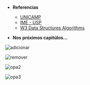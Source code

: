 
 - <strong>Referencias</strong>
    - [UNICAMP](http://www.ft.unicamp.br/liag/siteEd/)
    - [IME - USP](https://www.ime.usp.br/~pf/estruturas-de-dados/)
    - [W3 Data Structures Algorithms](http://www.w3ii.com/pt/data_structures_algorithms/default.html)
    
 - <strong>Nos próximos capitúlos...</strong>
 
 ![adicionar](https://user-images.githubusercontent.com/19540357/31961175-bc215fde-b8d8-11e7-8a59-9ec15473ba43.png)
 
 ![remover](https://user-images.githubusercontent.com/19540357/31961180-befcca72-b8d8-11e7-85c7-0e036673b7f5.png)
 
 ![opa2](https://user-images.githubusercontent.com/19540357/31961185-c0f0d7d8-b8d8-11e7-968c-8192c0758b2a.png)
 
 ![opa3](https://user-images.githubusercontent.com/19540357/31961190-c368de98-b8d8-11e7-8b6d-647b889fdb71.png)
 
